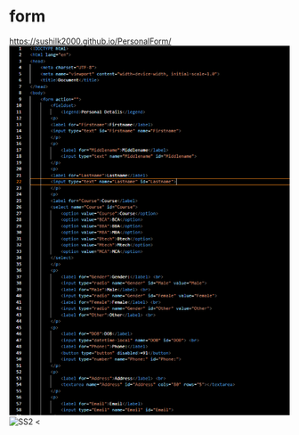# form
https://sushilk2000.github.io/PersonalForm/
![SS](<Screenshot 2023-08-26 231700.png>)
![SS2](<>)
<
